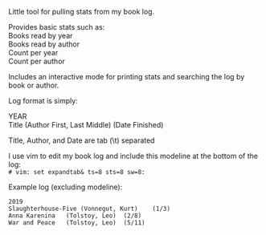 Little tool for pulling stats from my book log.

Provides basic stats such as:  
Books read by year  
Books read by author  
Count per year  
Count per author  

Includes an interactive mode for printing stats and searching the log by book or author.

Log format is simply:

YEAR  
Title (Author First, Last Middle) (Date Finished)

Title, Author, and Date are tab (\t) separated

I use vim to edit my book log and include this modeline at the bottom of the log:  
`# vim: set expandtab& ts=8 sts=8 sw=8:`

Example log (excluding modeline):

```
2019
Slaughterhouse-Five	(Vonnegut, Kurt)	(1/3)
Anna Karenina	(Tolstoy, Leo)	(2/8)
War and Peace	(Tolstoy, Leo)	(5/11)
```


